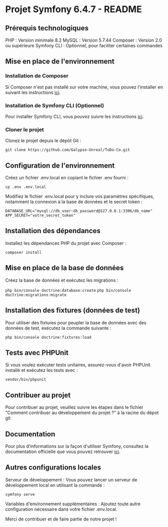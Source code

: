 # Projet Symfony 6.4.7 - README
## Prérequis technologiques

PHP : Version minimale 8.2
MySQL : Version 5.7.44
Composer : Version 2.0 ou supérieure
Symfony CLI : Optionnel, pour faciliter certaines commandes

## Mise en place de l'environnement

### Installation de Composer

Si Composer n'est pas installé sur votre machine, vous pouvez l'installer en suivant les instructions [ici](https://getcomposer.org/download/).

### Installation de Symfony CLI (Optionnel)

Pour installer Symfony CLI, vous pouvez suivre les instructions [ici](https://symfony.com/download).

### Cloner le projet

Clonez le projet depuis le dépôt Git :

```git clone https://github.com/Galypso-Unreal/ToDo-Co.git```

## Configuration de l'environnement

Créez un fichier .env.local en copiant le fichier .env fourni :

```cp .env .env.local```

Modifiez le fichier .env.local pour y inclure vos paramètres spécifiques, notamment la connexion à la base de données et le secret token :

```DATABASE_URL="mysql://db_user:db_password@127.0.0.1:3306/db_name"```
```APP_SECRET="votre_secret_token"```

## Installation des dépendances

Installez les dépendances PHP du projet avec Composer :

```composer install```

## Mise en place de la base de données

Créez la base de données et exécutez les migrations :

```php bin/console doctrine:database:create```
```php bin/console doctrine:migrations:migrate```

## Installation des fixtures (données de test)

Pour utiliser des fixtures pour peupler la base de données avec des données de test, exécutez la commande suivante :

```php bin/console doctrine:fixtures:load```

## Tests avec PHPUnit
Si vous voulez exécuter tests unitaires, assurez-vous d'avoir PHPUnit installé et exécutez les tests avec :

```vendor/bin/phpunit```

## Contribuer au projet

Pour contribuer au projet, veuillez suivre les étapes dans le fichier "Comment contribuer au développement du projet ?" à la racine du dépot git

## Documentation

Pour plus d'informations sur la façon d'utiliser Symfony, consultez la documentation officielle que vous pouvez retrouver [ici](https://symfony.com/doc/current/index.html).

## Autres configurations locales

Serveur de développement : Vous pouvez lancer un serveur de développement local en utilisant la commande :

```symfony serve```


Variables d'environnement supplémentaires : Ajoutez toute autre configuration nécessaire dans votre fichier .env.local.

Merci de contribuer et de faire partie de notre projet !
